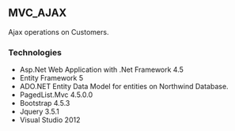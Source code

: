 ## MVC_AJAX

Ajax operations on Customers.  


### Technologies  

+ Asp.Net Web Application with .Net Framework 4.5 
+ Entity Framework 5
+ ADO.NET Entity Data Model for entities on Northwind Database.
+ PagedList.Mvc 4.5.0.0 
+ Bootstrap 4.5.3
+ Jquery 3.5.1
+ Visual Studio 2012
